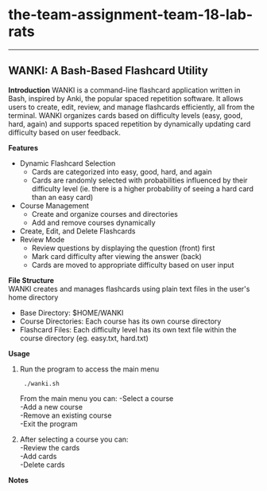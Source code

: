 # the-team-assignment-team-18-lab-rats
-------------------------------------
WANKI: A Bash-Based Flashcard Utility
-------------------------------------

**Introduction**
WANKI is a command-line flashcard application written in Bash, inspired by Anki, the popular spaced repetition software. It allows users to create, edit, review, and manage flashcards efficiently, all from the terminal. WANKI organizes cards based on difficulty levels (easy, good, hard, again) and supports spaced repetition by dynamically updating card difficulty based on user feedback.

**Features**
- Dynamic Flashcard Selection
  - Cards are categorized into easy, good, hard, and again
  - Cards are randomly selected with probabilities influenced by their difficulty level (ie. there is a higher probability of seeing a hard card than an easy card)
- Course Management
  - Create and organize courses and directories
  - Add and remove courses dynamically
- Create, Edit, and Delete Flashcards
- Review Mode
  - Review questions by displaying the question (front) first
  - Mark card difficulty after viewing the answer (back)
  - Cards are moved to appropriate difficulty based on user input

**File Structure**  
WANKI creates and manages flashcards using plain text files in the user's home directory
- Base Directory: $HOME/WANKI
- Course Directories: Each course has its own course directory
- Flashcard Files: Each difficulty level has its own text file within the course directory (eg. easy.txt, hard.txt)

**Usage**
1. Run the program to access the main menu

        ./wanki.sh

   From the main menu you can:
   -Select a course  
   -Add a new course  
   -Remove an existing course  
   -Exit the program

3. After selecting a course you can:  
         -Review the cards  
         -Add cards  
         -Delete cards

**Notes**  


